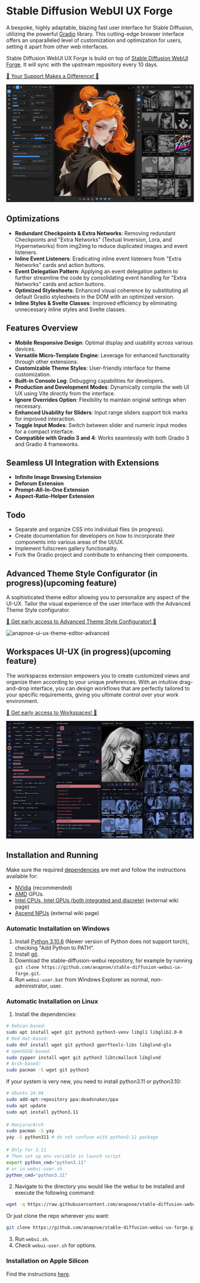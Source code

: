 # Stable Diffusion WebUI UX Forge
A bespoke, highly adaptable, blazing fast user interface for Stable Diffusion, utilizing the powerful [Gradio](https://www.gradio.app/) library. This cutting-edge browser interface offers an unparalleled level of customization and optimization for users, setting it apart from other web interfaces.

Stable Diffusion WebUI UX Forge is build on top of [Stable Diffusion WebUI Forge](https://github.com/lllyasviel/stable-diffusion-webui-forge). It will sync with the upstream repository every 10 days.

[🌟 Your Support Makes a Difference! 🌟](https://buymeacoffee.com/dayanbayah)

![](screenshot.png)

## Optimizations
- **Redundant Checkpoints & Extra Networks**: Removing redundant Checkpoints and "Extra Networks" (Textual Inversion, Lora, and Hypernetworks) from img2img to reduce duplicated images and event listeners.
- **Inline Event Listeners**: Eradicating inline event listeners from "Extra Networks" cards and action buttons.
- **Event Delegation Pattern**: Applying an event delegation pattern to further streamline the code by consolidating event handling for "Extra Networks" cards and action buttons.
- **Optimized Stylesheets**: Enhanced visual coherence by substituting all default Gradio stylesheets in the DOM with an optimized version.
- **Inline Styles & Svelte Classes**: Improved efficiency by eliminating unnecessary inline styles and Svelte classes.

## Features Overview
- **Mobile Responsive Design**: Optimal display and usability across various devices.
- **Versatile Micro-Template Engine**: Leverage for enhanced functionality through other extensions.
- **Customizable Theme Styles**: User-friendly interface for theme customization.
- **Built-in Console Log**: Debugging capabilities for developers.
- **Production and Development Modes**: Dynamically compile the web UI UX using Vite directly from the interface.
- **Ignore Overrides Option**: Flexibility to maintain original settings when necessary.
- **Enhanced Usability for Sliders**: Input range sliders support tick marks for improved interaction.
- **Toggle Input Modes**: Switch between slider and numeric input modes for a compact interface.
- **Compatible with Gradio 3 and 4**: Works seamlessly with both Gradio 3 and Gradio 4 frameworks.

## Seamless UI Integration with Extensions
- **Infinite Image Browsing Extension**
- **Deforum Extension**
- **Prompt-All-In-One Extension**
- **Aspect-Ratio-Helper Extension**

  
## Todo
- Separate and organize CSS into individual files (in progress).
- Create documentation for developers on how to incorporate their components into various areas of the UI/UX.
- Implement fullscreen gallery functionality.
- Fork the Gradio project and contribute to enhancing their components.



## Advanced Theme Style Configurator (in progress)(upcoming feature)
A sophisticated theme editor allowing you to personalize any aspect of the UI-UX. Tailor the visual experience of the user interface with the Advanced Theme Style configurator.

[🌟 Get early access to Advanced Theme Style Configurator! 🌟](https://buymeacoffee.com/dayanbayah)

![anapnoe-ui-ux-theme-editor-advanced](https://github.com/anapnoe/sd-webui-ux/blob/main/assets/images/anapnoe-ui-ux-theme-editor-advanced.png)



## Workspaces UI-UX (in progress)(upcoming feature)
The workspaces extension empowers you to create customized views and organize them according to your unique preferences. With an intuitive drag-and-drop interface, you can design workflows that are perfectly tailored to your specific requirements, giving you ultimate control over your work environment.

[🌟 Get early access to Workspaces! 🌟](https://buymeacoffee.com/dayanbayah)

![anapnoe-ui-ux-workspaces](https://github.com/anapnoe/sd-webui-ux/blob/main/assets/images/anapnoe-ui-ux-workspaces.png)


## Installation and Running
Make sure the required [dependencies](https://github.com/AUTOMATIC1111/stable-diffusion-webui/wiki/Dependencies) are met and follow the instructions available for:
- [NVidia](https://github.com/AUTOMATIC1111/stable-diffusion-webui/wiki/Install-and-Run-on-NVidia-GPUs) (recommended)
- [AMD](https://github.com/AUTOMATIC1111/stable-diffusion-webui/wiki/Install-and-Run-on-AMD-GPUs) GPUs.
- [Intel CPUs, Intel GPUs (both integrated and discrete)](https://github.com/openvinotoolkit/stable-diffusion-webui/wiki/Installation-on-Intel-Silicon) (external wiki page)
- [Ascend NPUs](https://github.com/wangshuai09/stable-diffusion-webui/wiki/Install-and-run-on-Ascend-NPUs) (external wiki page)

### Automatic Installation on Windows
1. Install [Python 3.10.6](https://www.python.org/downloads/release/python-3106/) (Newer version of Python does not support torch), checking "Add Python to PATH".
2. Install [git](https://git-scm.com/download/win).
3. Download the stable-diffusion-webui repository, for example by running `git clone https://github.com/anapnoe/stable-diffusion-webui-ux-forge.git`.
4. Run `webui-user.bat` from Windows Explorer as normal, non-administrator, user.

### Automatic Installation on Linux
1. Install the dependencies:
```bash
# Debian-based:
sudo apt install wget git python3 python3-venv libgl1 libglib2.0-0
# Red Hat-based:
sudo dnf install wget git python3 gperftools-libs libglvnd-glx
# openSUSE-based:
sudo zypper install wget git python3 libtcmalloc4 libglvnd
# Arch-based:
sudo pacman -S wget git python3
```
If your system is very new, you need to install python3.11 or python3.10:
```bash
# Ubuntu 24.04
sudo add-apt-repository ppa:deadsnakes/ppa
sudo apt update
sudo apt install python3.11

# Manjaro/Arch
sudo pacman -S yay
yay -S python311 # do not confuse with python3.11 package

# Only for 3.11
# Then set up env variable in launch script
export python_cmd="python3.11"
# or in webui-user.sh
python_cmd="python3.11"
```
2. Navigate to the directory you would like the webui to be installed and execute the following command:
```bash
wget -q https://raw.githubusercontent.com/anapnoe/stable-diffusion-webui-ux/master/webui.sh
```
Or just clone the repo wherever you want:
```bash
git clone https://github.com/anapnoe/stable-diffusion-webui-ux-forge.git
```

3. Run `webui.sh`.
4. Check `webui-user.sh` for options.
### Installation on Apple Silicon

Find the instructions [here](https://github.com/AUTOMATIC1111/stable-diffusion-webui/wiki/Installation-on-Apple-Silicon).

